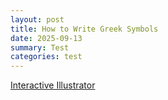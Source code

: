 ```yaml
---
layout: post
title: How to Write Greek Symbols
date: 2025-09-13
summary: Test
categories: test
---
```


[Interactive Illustrator](/images/posts/greek-symbols/rainbow-draw.html)